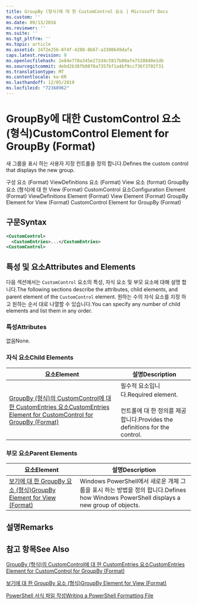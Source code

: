 ```yaml
---
title: GroupBy (형식)에 대 한 CustomControl 요소 | Microsoft Docs
ms.custom: ''
ms.date: 09/13/2016
ms.reviewer: ''
ms.suite: ''
ms.tgt_pltfrm: ''
ms.topic: article
ms.assetid: 2472e256-8f4f-4288-8b67-a3300649dafa
caps.latest.revision: 9
ms.openlocfilehash: 2e84e770a345e272d4c5917b00afe7520840e1db
ms.sourcegitcommit: debd2b38fb8070a7357bf1a4bf9cc736f3702f31
ms.translationtype: MT
ms.contentlocale: ko-KR
ms.lasthandoff: 12/05/2019
ms.locfileid: "72368962"
---
```

# <a name="customcontrol-element-for-groupby-format"></a><span data-ttu-id="3363a-102">GroupBy에 대한 CustomControl 요소(형식)</span><span class="sxs-lookup"><span data-stu-id="3363a-102">CustomControl Element for GroupBy (Format)</span></span>

<span data-ttu-id="3363a-103">새 그룹을 표시 하는 사용자 지정 컨트롤을 정의 합니다.</span><span class="sxs-lookup"><span data-stu-id="3363a-103">Defines the custom control that displays the new group.</span></span>

<span data-ttu-id="3363a-104">구성 요소 (Format) ViewDefinitions 요소 (Format) View 요소 (format) GroupBy 요소 (형식)에 대 한 View (Format) CustomControl 요소</span><span class="sxs-lookup"><span data-stu-id="3363a-104">Configuration Element (Format) ViewDefinitions Element (Format) View Element (Format) GroupBy Element for View (Format) CustomControl Element for GroupBy (Format)</span></span>

## <a name="syntax"></a><span data-ttu-id="3363a-105">구문</span><span class="sxs-lookup"><span data-stu-id="3363a-105">Syntax</span></span>

```xml
<CustomControl>
  <CustomEntries>...</CustomEntries>
<CustomControl>
```

## <a name="attributes-and-elements"></a><span data-ttu-id="3363a-106">특성 및 요소</span><span class="sxs-lookup"><span data-stu-id="3363a-106">Attributes and Elements</span></span>

<span data-ttu-id="3363a-107">다음 섹션에서는 `CustomControl` 요소의 특성, 자식 요소 및 부모 요소에 대해 설명 합니다.</span><span class="sxs-lookup"><span data-stu-id="3363a-107">The following sections describe the attributes, child elements, and parent element of the `CustomControl` element.</span></span> <span data-ttu-id="3363a-108">원하는 수의 자식 요소를 지정 하 고 원하는 순서 대로 나열할 수 있습니다.</span><span class="sxs-lookup"><span data-stu-id="3363a-108">You can specify any number of child elements and list them in any order.</span></span>

### <a name="attributes"></a><span data-ttu-id="3363a-109">특성</span><span class="sxs-lookup"><span data-stu-id="3363a-109">Attributes</span></span>

<span data-ttu-id="3363a-110">없음</span><span class="sxs-lookup"><span data-stu-id="3363a-110">None.</span></span>

### <a name="child-elements"></a><span data-ttu-id="3363a-111">자식 요소</span><span class="sxs-lookup"><span data-stu-id="3363a-111">Child Elements</span></span>

|<span data-ttu-id="3363a-112">요소</span><span class="sxs-lookup"><span data-stu-id="3363a-112">Element</span></span>|<span data-ttu-id="3363a-113">설명</span><span class="sxs-lookup"><span data-stu-id="3363a-113">Description</span></span>|
|-------------|-----------------|
|[<span data-ttu-id="3363a-114">GroupBy (형식)의 CustomControl에 대 한 CustomEntries 요소</span><span class="sxs-lookup"><span data-stu-id="3363a-114">CustomEntries Element for CustomControl for GroupBy (Format)</span></span>](./customentries-element-for-customcontrol-for-groupby-format.md)|<span data-ttu-id="3363a-115">필수적 요소입니다.</span><span class="sxs-lookup"><span data-stu-id="3363a-115">Required element.</span></span><br /><br /> <span data-ttu-id="3363a-116">컨트롤에 대 한 정의를 제공 합니다.</span><span class="sxs-lookup"><span data-stu-id="3363a-116">Provides the definitions for the control.</span></span>|

### <a name="parent-elements"></a><span data-ttu-id="3363a-117">부모 요소</span><span class="sxs-lookup"><span data-stu-id="3363a-117">Parent Elements</span></span>

|<span data-ttu-id="3363a-118">요소</span><span class="sxs-lookup"><span data-stu-id="3363a-118">Element</span></span>|<span data-ttu-id="3363a-119">설명</span><span class="sxs-lookup"><span data-stu-id="3363a-119">Description</span></span>|
|-------------|-----------------|
|[<span data-ttu-id="3363a-120">보기에 대 한 GroupBy 요소 (형식)</span><span class="sxs-lookup"><span data-stu-id="3363a-120">GroupBy Element for View (Format)</span></span>](./groupby-element-for-view-format.md)|<span data-ttu-id="3363a-121">Windows PowerShell에서 새로운 개체 그룹을 표시 하는 방법을 정의 합니다.</span><span class="sxs-lookup"><span data-stu-id="3363a-121">Defines how Windows PowerShell displays a new group of objects.</span></span>|

## <a name="remarks"></a><span data-ttu-id="3363a-122">설명</span><span class="sxs-lookup"><span data-stu-id="3363a-122">Remarks</span></span>

## <a name="see-also"></a><span data-ttu-id="3363a-123">참고 항목</span><span class="sxs-lookup"><span data-stu-id="3363a-123">See Also</span></span>

[<span data-ttu-id="3363a-124">GroupBy (형식)의 CustomControl에 대 한 CustomEntries 요소</span><span class="sxs-lookup"><span data-stu-id="3363a-124">CustomEntries Element for CustomControl for GroupBy (Format)</span></span>](./customentries-element-for-customcontrol-for-groupby-format.md)

[<span data-ttu-id="3363a-125">보기에 대 한 GroupBy 요소 (형식)</span><span class="sxs-lookup"><span data-stu-id="3363a-125">GroupBy Element for View (Format)</span></span>](./groupby-element-for-view-format.md)

[<span data-ttu-id="3363a-126">PowerShell 서식 파일 작성</span><span class="sxs-lookup"><span data-stu-id="3363a-126">Writing a PowerShell Formatting File</span></span>](./writing-a-powershell-formatting-file.md)
